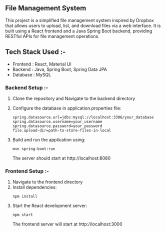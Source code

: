 ##  File Management System

This project is a simplified file management system inspired by Dropbox that allows users to upload, list, and download files via a web interface. It is built using a React frontend and a Java Spring Boot backend, providing RESTful APIs for file management operations.


##  Tech Stack Used :-
* Frontend : React, Material UI
* Backend : Java, Spring Boot, Spring Data JPA
* Database : MySQL

### Backend Setup :- 
1. Clone the repository and Navigate to the backend directory
2. Configure the database in application.properties file:
   ```
   spring.datasource.url=jdbc:mysql://localhost:3306/your_database
   spring.datasource.username=your_username
   spring.datasource.password=your_password
   file.upload-dir=path-to-store-files-in-local
   ```

3. Build and run the application using:
   ```
   mvn spring-boot:run
   ```
   The server should start at http://localhost:8080

### Frontend Setup :- 
1. Navigate to the frontend directory
2. Install dependencies: 
   ```
   npm install
   ```
3. Start the React development server:
   ```
   npm start
   ```
   The frontend server will start at http://localhost:3000



